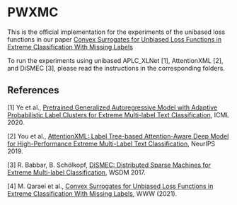 # PWXMC
This is the official implementation for the experiments of the unibased loss functions in our paper [Convex Surrogates for Unbiased Loss Functions in Extreme Classification With Missing Labels](https://dl.acm.org/doi/pdf/10.1145/3442381.3450139)

To run the experiments using unibased APLC_XLNet [1], AttentionXML [2], and DiSMEC [3], please read the instructions in the corresponding folders.

## References
[1] Ye et al., [Pretrained Generalized Autoregressive Model with Adaptive Probabilistic Label Clusters for Extreme Multi-label Text Classification](http://arxiv.org/abs/2007.02439), ICML 2020.

[2] You et al., [AttentionXML: Label Tree-based Attention-Aware Deep Model for High-Performance Extreme Multi-Label Text Classification](https://arxiv.org/abs/1811.01727), NeurIPS 2019.

[3] R. Babbar, B. Schölkopf, [DiSMEC: Distributed Sparse Machines for Extreme Multi-label Classification](https://dl.acm.org/doi/pdf/10.1145/3018661.3018741), WSDM 2017.

[4] M. Qaraei et al., [Convex Surrogates for Unbiased Loss Functions in Extreme Classification With Missing Labels](https://dl.acm.org/doi/pdf/10.1145/3442381.3450139), WWW (2021).
